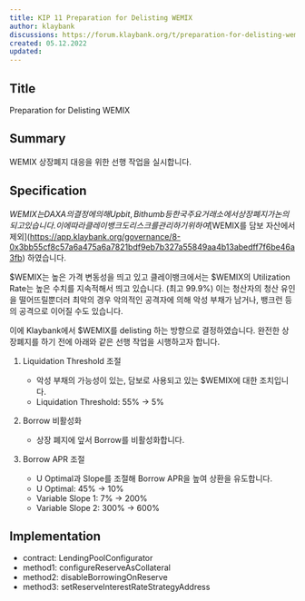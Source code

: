 ```yaml
---
title: KIP 11 Preparation for Delisting WEMIX
author: klaybank
discussions: https://forum.klaybank.org/t/preparation-for-delisting-wemix/39
created: 05.12.2022
updated: 
---
```


## Title

Preparation for Delisting WEMIX

## Summary

WEMIX 상장폐지 대응을 위한 선행 작업을 실시합니다.

## Specification

$WEMIX는 DAXA의 결정에 의해 Upbit, Bithumb 등 한국 주요 거래소에서 상장폐지가 논의되고 있습니다. 이에 따라 클레이뱅크도 리스크를 관리하기 위하여 [$WEMIX를 담보 자산에서 제외](https://app.klaybank.org/governance/8-0x3bb55cf8c57a6a475a6a7821bdf9eb7b327a55849aa4b13abedff7f6be46a3fb) 하였습니다.

$WEMIX는 높은 가격 변동성을 띄고 있고 클레이뱅크에서는 $WEMIX의 Utilization Rate는 높은 수치를 지속적해서 띄고 있습니다. (최고 99.9%) 이는 청산자의 청산 유인을 떨어뜨릴뿐더러 최악의 경우 악의적인 공격자에 의해 악성 부채가 남거나, 뱅크런 등의 공격으로 이어질 수도 있습니다.

이에 Klaybank에서 $WEMIX를 delisting 하는 방향으로 결정하였습니다. 완전한 상장폐지를 하기 전에 아래와 같은 선행 작업을 시행하고자 합니다.

1. Liquidation Threshold 조절
    - 악성 부채의 가능성이 있는, 담보로 사용되고 있는 $WEMIX에 대한 조치입니다.
    - Liquidation Threshold: 55% → 5%

2. Borrow 비활성화
    - 상장 폐지에 앞서 Borrow를 비활성화합니다. 
      
3. Borrow APR 조절
    - U Optimal과 Slope를 조절해 Borrow APR을 높여 상환을 유도합니다.
    - U Optimal: 45% → 10%
    - Variable Slope 1: 7% → 200%
    - Variable Slope 2: 300% → 600%

## Implementation
- contract: LendingPoolConfigurator
- method1: configureReserveAsCollateral
- method2: disableBorrowingOnReserve
- method3: setReserveInterestRateStrategyAddress